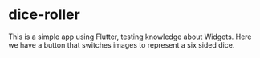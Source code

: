 # dice-roller
This is a simple app using Flutter, testing knowledge about Widgets. Here we have a button that switches images to represent a six sided dice.
